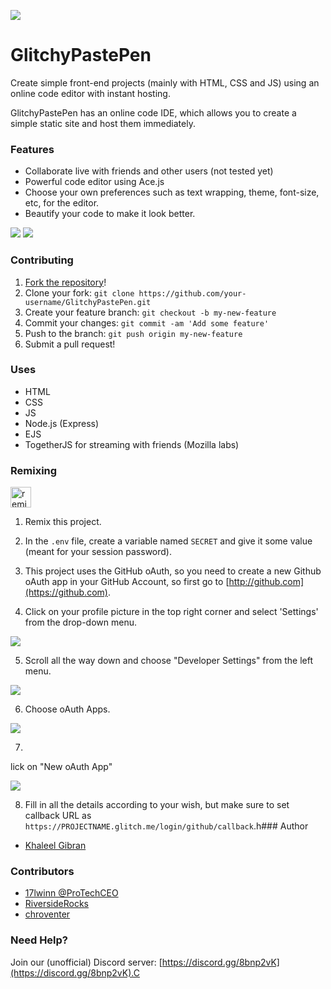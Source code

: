 
![](https://cdn.khaleelgibran.com/img/glitchypastepen.png)

# GlitchyPastePen

Create simple front-end projects (mainly with HTML, CSS and JS) using an online code editor with instant hosting.

GlitchyPastePen has an online code IDE, which allows you to create a simple static site and host them immediately. 

### Features

* Collaborate live with friends and other users (not tested yet)
* Powerful code editor using Ace.js
* Choose your own preferences such as text wrapping, theme, font-size, etc, for the editor.
* Beautify your code to make it look better.

![](https://cdn.glitch.com/622554c6-3118-4838-8819-e003b9525f5d%2Fscreely-1591191781898.png?v=1591191852875)
![](https://cdn.glitch.com/622554c6-3118-4838-8819-e003b9525f5d%2Fscreely-1591191829511.png?v=1591191848661)

### Contributing

1. [Fork the repository](https://github.com/khalby786/GlitchyPastePen/fork)!
2. Clone your fork: `git clone https://github.com/your-username/GlitchyPastePen.git`
3. Create your feature branch: `git checkout -b my-new-feature`
4. Commit your changes: `git commit -am 'Add some feature'`
5. Push to the branch: `git push origin my-new-feature`
6. Submit a pull request!


### Uses

- HTML
- CSS
- JS
- Node.js (Express)
- EJS
- TogetherJS for streaming with friends (Mozilla labs)

### Remixing

<a href="https://glitch.com/edit/?utm_content=project_glitchypastepen&utm_source=remix_this&utm_medium=button&utm_campaign=glitchButton#!/remix/glitchypastepen">
  <img src="https://cdn.glitch.com/2bdfb3f8-05ef-4035-a06e-2043962a3a13%2Fremix%402x.png?1513093958726" alt="remix this" height="33">
</a>

1. Remix this project.

2. In the `.env` file, create a variable named `SECRET` and give it some value (meant for your session password).

3. This project uses the GitHub oAuth, so you need to create a new Github oAuth app in your GitHub Account, so first go to [http://github.com](https://github.com).

4. Click on your profile picture in the top right corner and select 'Settings' from the drop-down menu.

![](https://cdn.glitch.com/622554c6-3118-4838-8819-e003b9525f5d%2Fbab0d49c-3b49-43e2-a30e-0d931f91a42c.image.png?v=1591507226778)

5. Scroll all the way down and choose "Developer Settings" from the left menu.

![](https://cdn.glitch.com/622554c6-3118-4838-8819-e003b9525f5d%2Fd65acea7-058b-4645-887b-2aefb7ec98c3.image.png?v=1591507335023)

6. Choose oAuth Apps.

![](https://cdn.glitch.com/622554c6-3118-4838-8819-e003b9525f5d%2F539afee2-b116-4516-95df-51113f89adab.image.png?v=1591507384298)

7. 
lick on "New oAuth App"

![](https://cdn.glitch.com/622554c6-3118-4838-8819-e003b9525f5d%2F7734c72e-2d9f-430b-9dd6-3355ceabd05c.image.png?v=1591507568690)

8. Fill in all the details according to your wish, but make sure to set callback URL as `https://PROJECTNAME.glitch.me/login/github/callback`.h### Author

* [Khaleel Gibran](https://khaleelgibran.com)

### Contributors

* [17lwinn @ProTechCEO](https://ptuk.tk)
* [RiversideRocks](https://riverside.rocks)
* [chroventer](https://github.com/chroventer)

### Need Help?

Join our (unofficial) Discord server: [https://discord.gg/8bnp2vK](https://discord.gg/8bnp2vK).C
